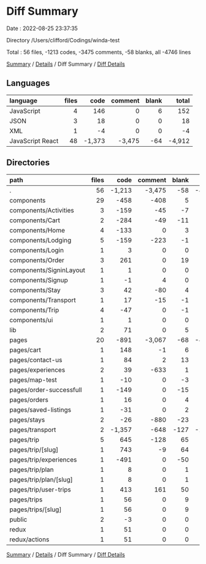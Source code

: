 # Diff Summary

Date : 2022-08-25 23:37:35

Directory /Users/clifford/Codings/winda-test

Total : 56 files,  -1213 codes, -3475 comments, -58 blanks, all -4746 lines

[Summary](results.md) / [Details](details.md) / Diff Summary / [Diff Details](diff-details.md)

## Languages
| language | files | code | comment | blank | total |
| :--- | ---: | ---: | ---: | ---: | ---: |
| JavaScript | 4 | 146 | 0 | 6 | 152 |
| JSON | 3 | 18 | 0 | 0 | 18 |
| XML | 1 | -4 | 0 | 0 | -4 |
| JavaScript React | 48 | -1,373 | -3,475 | -64 | -4,912 |

## Directories
| path | files | code | comment | blank | total |
| :--- | ---: | ---: | ---: | ---: | ---: |
| . | 56 | -1,213 | -3,475 | -58 | -4,746 |
| components | 29 | -458 | -408 | 5 | -861 |
| components/Activities | 3 | -159 | -45 | -7 | -211 |
| components/Cart | 2 | -284 | -49 | -11 | -344 |
| components/Home | 4 | -133 | 0 | 3 | -130 |
| components/Lodging | 5 | -159 | -223 | -1 | -383 |
| components/Login | 1 | 3 | 0 | 0 | 3 |
| components/Order | 3 | 261 | 0 | 19 | 280 |
| components/SigninLayout | 1 | 1 | 0 | 0 | 1 |
| components/Signup | 1 | -1 | 4 | 0 | 3 |
| components/Stay | 3 | 42 | -80 | 4 | -34 |
| components/Transport | 1 | 17 | -15 | -1 | 1 |
| components/Trip | 4 | -47 | 0 | -1 | -48 |
| components/ui | 1 | 1 | 0 | 0 | 1 |
| lib | 2 | 71 | 0 | 5 | 76 |
| pages | 20 | -891 | -3,067 | -68 | -4,026 |
| pages/cart | 1 | 148 | -1 | 6 | 153 |
| pages/contact-us | 1 | 84 | 2 | 13 | 99 |
| pages/experiences | 2 | 39 | -633 | 1 | -593 |
| pages/map-test | 1 | -10 | 0 | -3 | -13 |
| pages/order-successfull | 1 | -149 | 0 | -15 | -164 |
| pages/orders | 1 | 16 | 0 | 4 | 20 |
| pages/saved-listings | 1 | -31 | 0 | 2 | -29 |
| pages/stays | 2 | -26 | -880 | -23 | -929 |
| pages/transport | 2 | -1,357 | -648 | -127 | -2,132 |
| pages/trip | 5 | 645 | -128 | 65 | 582 |
| pages/trip/[slug] | 1 | 743 | -9 | 64 | 798 |
| pages/trip/experiences | 1 | -491 | 0 | -50 | -541 |
| pages/trip/plan | 1 | 8 | 0 | 1 | 9 |
| pages/trip/plan/[slug] | 1 | 8 | 0 | 1 | 9 |
| pages/trip/user-trips | 1 | 413 | 161 | 50 | 624 |
| pages/trips | 1 | 56 | 0 | 9 | 65 |
| pages/trips/[slug] | 1 | 56 | 0 | 9 | 65 |
| public | 2 | -3 | 0 | 0 | -3 |
| redux | 1 | 51 | 0 | 0 | 51 |
| redux/actions | 1 | 51 | 0 | 0 | 51 |

[Summary](results.md) / [Details](details.md) / Diff Summary / [Diff Details](diff-details.md)